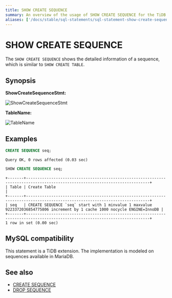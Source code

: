 ```yaml
---
title: SHOW CREATE SEQUENCE
summary: An overview of the usage of SHOW CREATE SEQUENCE for the TiDB database.
aliases: ['/docs/stable/sql-statements/sql-statement-show-create-sequence/','/docs/v4.0/sql-statements/sql-statement-show-create-sequence/','/docs/stable/reference/sql/statements/show-create-sequence/']
---
```


# SHOW CREATE SEQUENCE

The `SHOW CREATE SEQUENCE` shows the detailed information of a sequence, which is similar to `SHOW CREATE TABLE`.

## Synopsis

**ShowCreateSequenceStmt:**

![ShowCreateSequenceStmt](https://docs-download.pingcap.com/media/images/docs/sqlgram/ShowCreateSequenceStmt.png)

**TableName:**

![TableName](https://docs-download.pingcap.com/media/images/docs/sqlgram/TableName.png)

## Examples


```sql
CREATE SEQUENCE seq;
```

```
Query OK, 0 rows affected (0.03 sec)
```


```sql
SHOW CREATE SEQUENCE seq;
```

```
+-------+----------------------------------------------------------------------------------------------------------------------------+
| Table | Create Table                                                                                                               |
+-------+----------------------------------------------------------------------------------------------------------------------------+
| seq   | CREATE SEQUENCE `seq` start with 1 minvalue 1 maxvalue 9223372036854775806 increment by 1 cache 1000 nocycle ENGINE=InnoDB |
+-------+----------------------------------------------------------------------------------------------------------------------------+
1 row in set (0.00 sec)
```

## MySQL compatibility

This statement is a TiDB extension. The implementation is modeled on sequences available in MariaDB.

## See also

* [CREATE SEQUENCE](/sql-statements/sql-statement-create-sequence.md)
* [DROP SEQUENCE](/sql-statements/sql-statement-drop-sequence.md)

